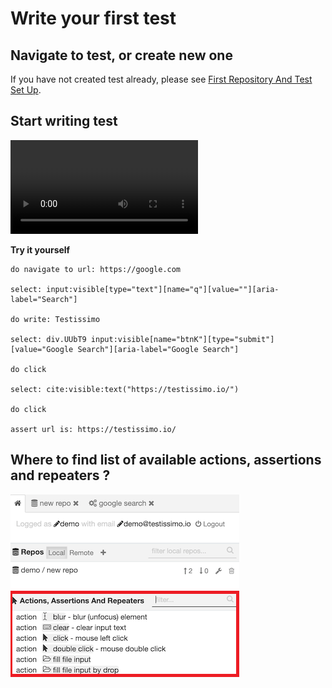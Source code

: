 # Write your first test

## Navigate to test, or create new one
If you have not created test already, please see [First Repository And Test Set Up](#/documentation/tutorials/first-repo).

## Start writing test

![VIDEO-529-960](/documentation/videos/write-test.mp4)

**Try it yourself**
```
do navigate to url: https://google.com

select: input:visible[type="text"][name="q"][value=""][aria-label="Search"]

do write: Testissimo

select: div.UUbT9 input:visible[name="btnK"][type="submit"][value="Google Search"][aria-label="Google Search"]

do click

select: cite:visible:text("https://testissimo.io/")

do click

assert url is: https://testissimo.io/
```

## Where to find list of available actions, assertions and repeaters ?

![](/documentation/images/write-test-actions.png)
